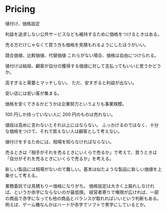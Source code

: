 # Pricing

値付け、価格設定

利益を追求しない公共サービスなども維持するために価格をつけるときはある。

売る方だけじゃなくて買う方も価格を見積もれるようにしたほうがいい。

競合価値、比較価値、代替価値
これらがない場合、価格は自由につけられる。

値付けは結局、顧客が自分の獲得する価値に対して支払ってもいいと思うかどうか。

高すぎると需要とマッチしない。
ただ、安すぎると利益が出ない。

安い店には安い客が集まる。

価格を安くできるかどうかは企業努力というよりも事業規模。

100 円しか持っていない人に 200 円のものは売れない。

値段は高めに言わないとそれ以上にはならない。
ふっかけるのではなく、十分な価格をつけて、それで買えない人は顧客として考えない。

値付けをするためには、相場を知らなければならない。

売るときは「相手がそれを売るときにいくらで売るか」で考えて、買うときは「自分がそれを売るときにいくらで売るか」を考える。

新しい製品には相場がないので難しい。基本は似たような製品に新しい価値を上乗せして考える。

業務委託では見積もり＝価格になりがち。
価格設定は大きく上振れしなければ、というか赤字にならないのが最低限。
経営者寄りで権限が広ければ、一部の商品で赤字になっても他の商品とバランスが取れればいいという判断もある。
例えば、ゲーム機なんかはハードが赤字でソフトで黒字にしているとか。

